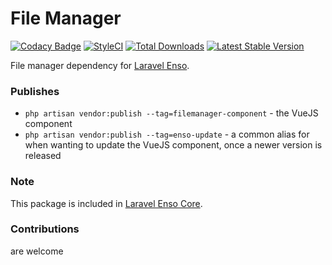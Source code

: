 # File Manager
[![Codacy Badge](https://api.codacy.com/project/badge/Grade/6e342eff10f24db5b89be5fe203e424d)](https://www.codacy.com/app/laravel-enso/FileManager?utm_source=github.com&amp;utm_medium=referral&amp;utm_content=laravel-enso/FileManager&amp;utm_campaign=Badge_Grade)
[![StyleCI](https://styleci.io/repos/85492361/shield?branch=master)](https://styleci.io/repos/85492361)
[![Total Downloads](https://poser.pugx.org/laravel-enso/filemanager/downloads)](https://packagist.org/packages/laravel-enso/filemanager)
[![Latest Stable Version](https://poser.pugx.org/laravel-enso/filemanager/version)](https://packagist.org/packages/laravel-enso/filemanager)

File manager dependency for [Laravel Enso](https://github.com/laravel-enso/Enso).

### Publishes

- `php artisan vendor:publish --tag=filemanager-component` - the VueJS component
- `php artisan vendor:publish --tag=enso-update` - a common alias for when wanting to update the VueJS component, 
once a newer version is released

### Note

This package is included in [Laravel Enso Core](https://github.com/laravel-enso/Core).

### Contributions

are welcome